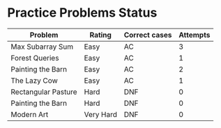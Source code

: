 # Practice Problems Status
Problem|Rating|Correct cases|Attempts
-|-|-|-
Max Subarray Sum|Easy|AC|3
Forest Queries|Easy|AC|1
Painting the Barn|Easy|AC|2
The Lazy Cow|Easy|AC|1
Rectangular Pasture|Hard|DNF|0
Painting the Barn|Hard|DNF|0
Modern Art|Very Hard|DNF|0